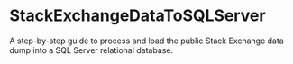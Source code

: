# StackExchangeDataToSQLServer
A step-by-step guide to process and load the public Stack Exchange data dump into a SQL Server relational database.
